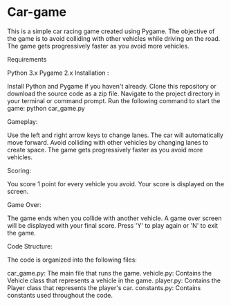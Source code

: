 # Car-game

This is a simple car racing game created using Pygame. The objective of the game is to avoid colliding with other vehicles while driving on the road. The game gets progressively faster as you avoid more vehicles.

Requirements

Python 3.x
Pygame 2.x
Installation :

Install Python and Pygame if you haven't already.
Clone this repository or download the source code as a zip file.
Navigate to the project directory in your terminal or command prompt.
Run the following command to start the game: python car_game.py


Gameplay:

Use the left and right arrow keys to change lanes. The car will automatically move forward. Avoid colliding with other vehicles by changing lanes to create space. The game gets progressively faster as you avoid more vehicles.

Scoring:

You score 1 point for every vehicle you avoid. Your score is displayed on the screen.

Game Over:

The game ends when you collide with another vehicle. A game over screen will be displayed with your final score. Press 'Y' to play again or 'N' to exit the game.

Code Structure:

The code is organized into the following files:

car_game.py: The main file that runs the game.
vehicle.py: Contains the Vehicle class that represents a vehicle in the game.
player.py: Contains the Player class that represents the player's car.
constants.py: Contains constants used throughout the code.

